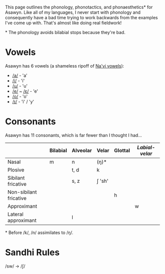 This page outlines the phonology, phonotactics, and phonaesthetics* for Asawyn. Like all of my languages, I never start with phonology and consequently have a bad time trying to work backwards from the examples I've come up with. That's almost like doing real fieldwork!

\* The phonology avoids bilabial stops because they're bad.
# Vowels
Asawyn has 6 vowels (a shameless ripoff of [Na'vi vowels](https://en.wikipedia.org/wiki/Na%CA%BCvi_language#Vowels)):
* [/a/](https://en.wikipedia.org/wiki/Open_front_unrounded_vowel) - 'a'
* [/i/](https://en.wikipedia.org/wiki/Close_front_unrounded_vowel) - 'i'
* [/u/](https://en.wikipedia.org/wiki/Close_back_rounded_vowel) - 'u'
* [/e/](https://en.wikipedia.org/wiki/Close-mid_front_unrounded_vowel) ~ [/ɛ/](https://en.wikipedia.org/wiki/Open-mid_front_unrounded_vowel) - 'e'
* [/o/](https://en.wikipedia.org/wiki/Close-mid_back_rounded_vowel) - 'o'
* [/ɪ/](https://en.wikipedia.org/wiki/Near-close_near-front_unrounded_vowel) - 'ì' / 'y'
# Consonants
Asawyn has 11 consonants, which is far fewer than I thought I had...

|                        | Bilabial | Alveolar | Velar  | Glottal | *Labial-velar* |
| ---------------------- | -------- | -------- | ------ | ------- | -------------- |
| Nasal                  | m        | n        | (ŋ)*   |         |                |
| Plosive                |          | t, d     | k      |         |                |
| Sibilant fricative     |          | s, z     | ʃ 'sh' |         |                |
| Non-sibilant fricative |          |          |        | h       |                |
| Approximant            |          |          |        |         | w              |
| Lateral approximant    |          | l        |        |         |                |
\* Before /k/, /n/ assimilates to /ŋ/.
# Sandhi Rules
/sw/ -> /ʃ/